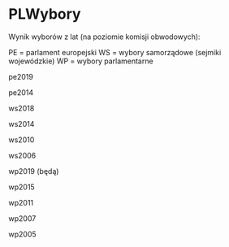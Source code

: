 # PLWybory
  Wynik wyborów z lat (na poziomie komisji obwodowych):

  PE = parlament europejski
  WS = wybory samorządowe (sejmiki wojewódzkie)
  WP = wybory parlamentarne

  pe2019

  pe2014

  ws2018

  ws2014

  ws2010

  ws2006

  wp2019 (będą)

  wp2015

  wp2011

  wp2007

  wp2005
  
